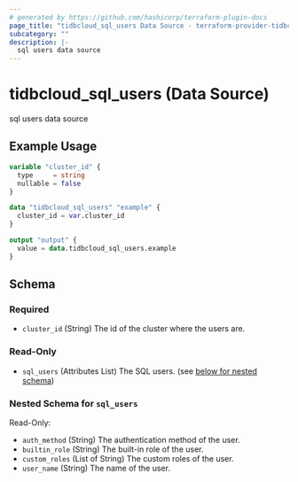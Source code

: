 ```yaml
---
# generated by https://github.com/hashicorp/terraform-plugin-docs
page_title: "tidbcloud_sql_users Data Source - terraform-provider-tidbcloud"
subcategory: ""
description: |-
  sql users data source
---
```


# tidbcloud_sql_users (Data Source)

sql users data source

## Example Usage

```terraform
variable "cluster_id" {
  type     = string
  nullable = false
}

data "tidbcloud_sql_users" "example" {
  cluster_id = var.cluster_id
}

output "output" {
  value = data.tidbcloud_sql_users.example
}
```

<!-- schema generated by tfplugindocs -->
## Schema

### Required

- `cluster_id` (String) The id of the cluster where the users are.

### Read-Only

- `sql_users` (Attributes List) The SQL users. (see [below for nested schema](#nestedatt--sql_users))

<a id="nestedatt--sql_users"></a>
### Nested Schema for `sql_users`

Read-Only:

- `auth_method` (String) The authentication method of the user.
- `builtin_role` (String) The built-in role of the user.
- `custom_roles` (List of String) The custom roles of the user.
- `user_name` (String) The name of the user.
